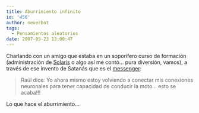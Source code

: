 ```yaml
---
title: Aburrimiento infinito
id: '456'
author: neverbot
tags:
  - Pensamientos aleatorios
date: 2007-05-23 13:00:47
---
```


Charlando con un amigo que estaba en un soporífero curso de formación (administración de [Solaris](http://www.sun.com/software/solaris/) o algo así me contó... pura diversión, vamos), a través de ese invento de Satanás que es el [messenger](http://www.ceruleanstudios.com/):

> Raúl dice: Yo ahora mismo estoy volviendo a conectar mis conexiones neuronales para tener capacidad de conducir la moto... esto se acaba!!!

Lo que hace el aburrimiento...